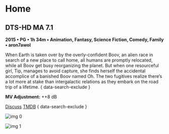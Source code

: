 # Home

## DTS-HD MA 7.1

**2015 • PG • 1h 34m • Animation, Fantasy, Science Fiction, Comedy, Family • aron7awol**

When Earth is taken over by the overly-confident Boov, an alien race in search of a new place to call home, all humans are promptly relocated, while all Boov get busy reorganizing the planet. But when one resourceful girl, Tip, manages to avoid capture, she finds herself the accidental accomplice of a banished Boov named Oh. The two fugitives realize there’s a lot more at stake than intergalactic relations as they embark on the road trip of a lifetime.
{ data-search-exclude }

**MV Adjustment:** ++8 dB

[Discuss](https://www.avsforum.com/threads/bass-eq-for-filtered-movies.2995212/post-58489422)  [TMDB](228161)
{ data-search-exclude }

![img 0](https://i.imgur.com/Fddmsc2.jpg)

![img 1](https://i.imgur.com/DzlQF01.png)

